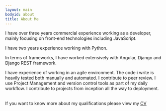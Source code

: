 ```yaml
---
layout: main
bodyid: about
title: About Me
---
```


I have over three years commercial experience working as a developer, mainly focusing on front-end technologies including JavaScript.

I have two years experience working with Python.

In terms of frameworks, I have worked extensively with Angular, Django and Django REST framework.

I have experience of working in an agile environment. The code i write is heavily tested both manually and automated. I contribute to peer review. I use Project Management and version control tools as part of my daily workflow. I contribute to projects from inception all the way to deployment.

<br/>
If you want to know more about my qualifications please view my <a href='/cv/'>CV</a>